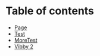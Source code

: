 # Table of contents

* [Page](README.md)
* [Test](path/test.md)
* [MoreTest](moretest.md)
* [Vibby 2](html.md)
